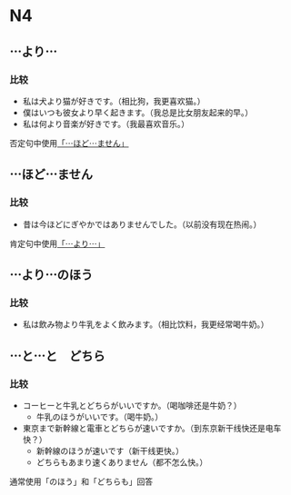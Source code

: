# N4

## ⋯より⋯

### 比较

- 私は犬より猫が好きです。（相比狗，我更喜欢猫。）
- 僕はいつも彼女より早く起きます。（我总是比女朋友起来的早。）
- 私は何より音楽が好きです。（我最喜欢音乐。）

否定句中使用[「⋯ほど⋯ません」](#ほどません)

## ⋯ほど⋯ません

### 比较

- 昔は今ほどにぎやかではありませんでした。（以前没有现在热闹。）

肯定句中使用[「⋯より⋯」](#より)

## ⋯より⋯のほう

### 比较

- 私は飲み物より牛乳をよく飲みます。（相比饮料，我更经常喝牛奶。）

## ⋯と⋯と　どちら

### 比较

- コーヒーと牛乳とどちらがいいですか。（喝咖啡还是牛奶？）
  - 牛乳のほうがいいです。（喝牛奶。）
- 東京まで新幹線と電車とどちらが速いですか。（到东京新干线快还是电车快？）
  - 新幹線のほうが速いです（新干线更快。）
  - どちらもあまり速くありません（都不怎么快。）

通常使用「のほう」和「どちらも」回答
